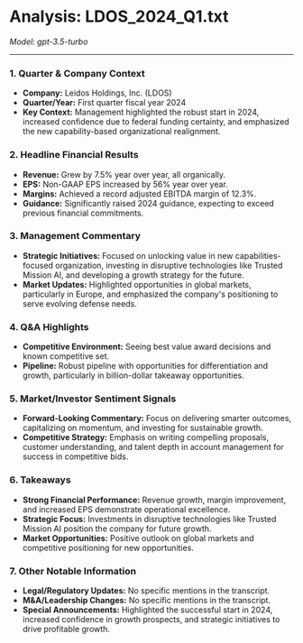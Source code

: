 # Analysis: LDOS_2024_Q1.txt

*Model: gpt-3.5-turbo*

---

### 1. Quarter & Company Context
- **Company:** Leidos Holdings, Inc. (LDOS)
- **Quarter/Year:** First quarter fiscal year 2024
- **Key Context:** Management highlighted the robust start in 2024, increased confidence due to federal funding certainty, and emphasized the new capability-based organizational realignment.

### 2. Headline Financial Results
- **Revenue:** Grew by 7.5% year over year, all organically.
- **EPS:** Non-GAAP EPS increased by 56% year over year.
- **Margins:** Achieved a record adjusted EBITDA margin of 12.3%.
- **Guidance:** Significantly raised 2024 guidance, expecting to exceed previous financial commitments.

### 3. Management Commentary
- **Strategic Initiatives:** Focused on unlocking value in new capabilities-focused organization, investing in disruptive technologies like Trusted Mission AI, and developing a growth strategy for the future.
- **Market Updates:** Highlighted opportunities in global markets, particularly in Europe, and emphasized the company's positioning to serve evolving defense needs.

### 4. Q&A Highlights
- **Competitive Environment:** Seeing best value award decisions and known competitive set.
- **Pipeline:** Robust pipeline with opportunities for differentiation and growth, particularly in billion-dollar takeaway opportunities.

### 5. Market/Investor Sentiment Signals
- **Forward-Looking Commentary:** Focus on delivering smarter outcomes, capitalizing on momentum, and investing for sustainable growth.
- **Competitive Strategy:** Emphasis on writing compelling proposals, customer understanding, and talent depth in account management for success in competitive bids.

### 6. Takeaways
- **Strong Financial Performance:** Revenue growth, margin improvement, and increased EPS demonstrate operational excellence.
- **Strategic Focus:** Investments in disruptive technologies like Trusted Mission AI position the company for future growth.
- **Market Opportunities:** Positive outlook on global markets and competitive positioning for new opportunities.

### 7. Other Notable Information
- **Legal/Regulatory Updates:** No specific mentions in the transcript.
- **M&A/Leadership Changes:** No specific mentions in the transcript.
- **Special Announcements:** Highlighted the successful start in 2024, increased confidence in growth prospects, and strategic initiatives to drive profitable growth.
